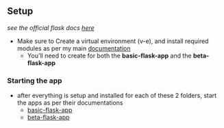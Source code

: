 ## Setup

_see the official flask docs [here](https://flask.palletsprojects.com/en/3.0.x/quickstart/)_

- Make sure to Create a virtual environment (v-e), and install required modules as per my main [documentation](../README.md#configuring-a-virtual-environment-v-e)
  - You'll need to create for both the __basic-flask-app__ and the __beta-flask-app__

### Starting the app

- after everything is setup and installed for each of these 2 folders, start the apps as per their documentations
  - [basic-flask-app](./basic-flask-app/README.md#starting-the-app)
  - [beta-flask-app](./beta-flask-app/README.md#starting-the-app)

